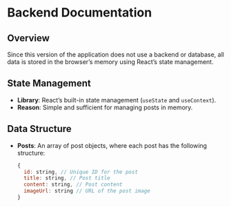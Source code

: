 # Backend Documentation

## Overview

Since this version of the application does not use a backend or database, all data is stored in the browser’s memory using React’s state management.

## State Management

- **Library**: React’s built-in state management (`useState` and `useContext`).
- **Reason**: Simple and sufficient for managing posts in memory.

## Data Structure

- **Posts**: An array of post objects, where each post has the following structure:
  ```javascript
  {
    id: string, // Unique ID for the post
    title: string, // Post title
    content: string, // Post content
    imageUrl: string // URL of the post image
  }
  ```
